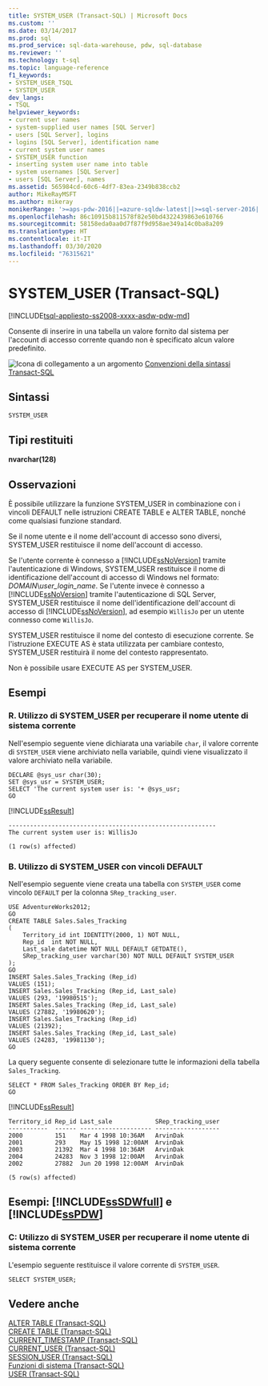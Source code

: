 ```yaml
---
title: SYSTEM_USER (Transact-SQL) | Microsoft Docs
ms.custom: ''
ms.date: 03/14/2017
ms.prod: sql
ms.prod_service: sql-data-warehouse, pdw, sql-database
ms.reviewer: ''
ms.technology: t-sql
ms.topic: language-reference
f1_keywords:
- SYSTEM_USER_TSQL
- SYSTEM_USER
dev_langs:
- TSQL
helpviewer_keywords:
- current user names
- system-supplied user names [SQL Server]
- users [SQL Server], logins
- logins [SQL Server], identification name
- current system user names
- SYSTEM_USER function
- inserting system user name into table
- system usernames [SQL Server]
- users [SQL Server], names
ms.assetid: 565984cd-60c6-4df7-83ea-2349b838ccb2
author: MikeRayMSFT
ms.author: mikeray
monikerRange: '>=aps-pdw-2016||=azure-sqldw-latest||>=sql-server-2016||=sqlallproducts-allversions||>=sql-server-linux-2017||=azuresqldb-mi-current'
ms.openlocfilehash: 86c10915b811578f82e50bd4322439863e610766
ms.sourcegitcommit: 58158eda0aa0d7f87f9d958ae349a14c0ba8a209
ms.translationtype: HT
ms.contentlocale: it-IT
ms.lasthandoff: 03/30/2020
ms.locfileid: "76315621"
---
```

# <a name="system_user-transact-sql"></a>SYSTEM_USER (Transact-SQL)
[!INCLUDE[tsql-appliesto-ss2008-xxxx-asdw-pdw-md](../../includes/tsql-appliesto-ss2008-xxxx-asdw-pdw-md.md)]

  Consente di inserire in una tabella un valore fornito dal sistema per l'account di accesso corrente quando non è specificato alcun valore predefinito.  
  
 ![Icona di collegamento a un argomento](../../database-engine/configure-windows/media/topic-link.gif "Icona di collegamento a un argomento") [Convenzioni della sintassi Transact-SQL](../../t-sql/language-elements/transact-sql-syntax-conventions-transact-sql.md)  
  
## <a name="syntax"></a>Sintassi  
  
```  
SYSTEM_USER  
```  
  
## <a name="return-types"></a>Tipi restituiti  
 **nvarchar(128)**  
  
## <a name="remarks"></a>Osservazioni  
 È possibile utilizzare la funzione SYSTEM_USER in combinazione con i vincoli DEFAULT nelle istruzioni CREATE TABLE e ALTER TABLE, nonché come qualsiasi funzione standard.  
  
 Se il nome utente e il nome dell'account di accesso sono diversi, SYSTEM_USER restituisce il nome dell'account di accesso.  
  
 Se l'utente corrente è connesso a [!INCLUDE[ssNoVersion](../../includes/ssnoversion-md.md)] tramite l'autenticazione di Windows, SYSTEM_USER restituisce il nome di identificazione dell'account di accesso di Windows nel formato: *DOMAIN*\\*user_login_name*. Se l'utente invece è connesso a [!INCLUDE[ssNoVersion](../../includes/ssnoversion-md.md)] tramite l'autenticazione di SQL Server, SYSTEM_USER restituisce il nome dell'identificazione dell'account di accesso di [!INCLUDE[ssNoVersion](../../includes/ssnoversion-md.md)], ad esempio `WillisJo` per un utente connesso come `WillisJo`.  
  
 SYSTEM_USER restituisce il nome del contesto di esecuzione corrente. Se l'istruzione EXECUTE AS è stata utilizzata per cambiare contesto, SYSTEM_USER restituirà il nome del contesto rappresentato.  

 Non è possibile usare EXECUTE AS per SYSTEM_USER.

## <a name="examples"></a>Esempi  
  
### <a name="a-using-system_user-to-return-the-current-system-user-name"></a>R. Utilizzo di SYSTEM_USER per recuperare il nome utente di sistema corrente  
 Nell'esempio seguente viene dichiarata una variabile `char`, il valore corrente di `SYSTEM_USER` viene archiviato nella variabile, quindi viene visualizzato il valore archiviato nella variabile.  
  
```  
DECLARE @sys_usr char(30);  
SET @sys_usr = SYSTEM_USER;  
SELECT 'The current system user is: '+ @sys_usr;  
GO  
```  
  
 [!INCLUDE[ssResult](../../includes/ssresult-md.md)]  
  
 ```
----------------------------------------------------------
The current system user is: WillisJo

(1 row(s) affected)
 ```  
  
### <a name="b-using-system_user-with-default-constraints"></a>B. Utilizzo di SYSTEM_USER con vincoli DEFAULT  
 Nell'esempio seguente viene creata una tabella con `SYSTEM_USER` come vincolo `DEFAULT` per la colonna `SRep_tracking_user`.  
  
```  
USE AdventureWorks2012;  
GO  
CREATE TABLE Sales.Sales_Tracking  
(  
    Territory_id int IDENTITY(2000, 1) NOT NULL,  
    Rep_id  int NOT NULL,  
    Last_sale datetime NOT NULL DEFAULT GETDATE(),  
    SRep_tracking_user varchar(30) NOT NULL DEFAULT SYSTEM_USER  
);  
GO  
INSERT Sales.Sales_Tracking (Rep_id)  
VALUES (151);  
INSERT Sales.Sales_Tracking (Rep_id, Last_sale)  
VALUES (293, '19980515');  
INSERT Sales.Sales_Tracking (Rep_id, Last_sale)  
VALUES (27882, '19980620');  
INSERT Sales.Sales_Tracking (Rep_id)  
VALUES (21392);  
INSERT Sales.Sales_Tracking (Rep_id, Last_sale)  
VALUES (24283, '19981130');  
GO  
```  
  
 La query seguente consente di selezionare tutte le informazioni della tabella `Sales_Tracking`.  
  
```  
SELECT * FROM Sales_Tracking ORDER BY Rep_id;  
GO  
```  
  
 [!INCLUDE[ssResult](../../includes/ssresult-md.md)]  
  
 ```
Territory_id Rep_id Last_sale            SRep_tracking_user
-----------  ------ -------------------- ------------------
2000         151    Mar 4 1998 10:36AM   ArvinDak
2001         293    May 15 1998 12:00AM  ArvinDak
2003         21392  Mar 4 1998 10:36AM   ArvinDak
2004         24283  Nov 3 1998 12:00AM   ArvinDak
2002         27882  Jun 20 1998 12:00AM  ArvinDak
  
(5 row(s) affected)
 ```  
  
## <a name="examples-sssdwfull-and-sspdw"></a>Esempi: [!INCLUDE[ssSDWfull](../../includes/sssdwfull-md.md)] e [!INCLUDE[ssPDW](../../includes/sspdw-md.md)]  
  
### <a name="c-using-system_user-to-return-the-current-system-user-name"></a>C: Utilizzo di SYSTEM_USER per recuperare il nome utente di sistema corrente  
 L'esempio seguente restituisce il valore corrente di `SYSTEM_USER`.  
  
```  
SELECT SYSTEM_USER;  
```  
  
## <a name="see-also"></a>Vedere anche  
 [ALTER TABLE &#40;Transact-SQL&#41;](../../t-sql/statements/alter-table-transact-sql.md)   
 [CREATE TABLE &#40;Transact-SQL&#41;](../../t-sql/statements/create-table-transact-sql.md)   
 [CURRENT_TIMESTAMP &#40;Transact-SQL&#41;](../../t-sql/functions/current-timestamp-transact-sql.md)   
 [CURRENT_USER &#40;Transact-SQL&#41;](../../t-sql/functions/current-user-transact-sql.md)   
 [SESSION_USER &#40;Transact-SQL&#41;](../../t-sql/functions/session-user-transact-sql.md)   
 [Funzioni di sistema &#40;Transact-SQL&#41;](../../relational-databases/system-functions/system-functions-category-transact-sql.md)   
 [USER &#40;Transact-SQL&#41;](../../t-sql/functions/user-transact-sql.md)  
  
  

